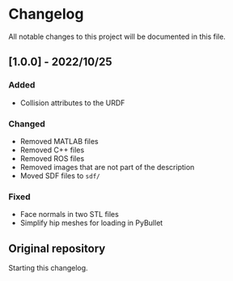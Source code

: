 # Changelog

All notable changes to this project will be documented in this file.

## [1.0.0] - 2022/10/25

### Added

- Collision attributes to the URDF

### Changed

- Removed MATLAB files
- Removed C++ files
- Removed ROS files
- Removed images that are not part of the description
- Moved SDF files to ``sdf/``

### Fixed

- Face normals in two STL files
- Simplify hip meshes for loading in PyBullet

## Original repository

Starting this changelog.
